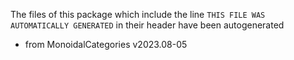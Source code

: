 The files of this package which include the line `THIS FILE WAS AUTOMATICALLY GENERATED` in their header have been autogenerated

* from MonoidalCategories v2023.08-05
